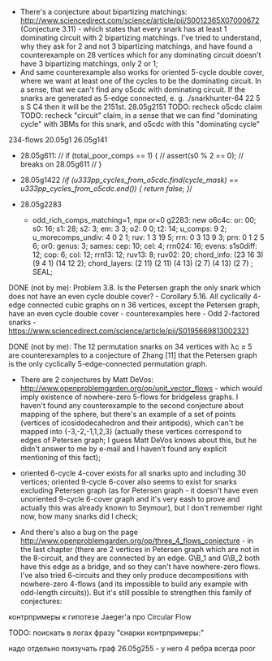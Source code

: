 - There's a conjecture about bipartizing matchings: http://www.sciencedirect.com/science/article/pii/S0012365X07000672 (Conjecture 3.11) - which states that every snark has at least 1 dominating circuit with 2 bipartizing matchings. I've tried to understand, why they ask for 2 and not 3 bipartizing matchings, and have found a counterexample on 28 vertices which for any dominating circuit doesn't have 3 bipartizing matchings, only 2 or 1;
- And same counterexample also works for oriented 5-cycle double cover, where we want at least one of the cycles to be the dominating circuit. In a sense, that we can't find any o5cdc with dominating circuit.
If the snarks are generated as 5-edge connected, e. g.
./snarkhunter-64 22 5 s S C4
then it will be the 2151st.
28.05g2151
TODO: recheck o5cdc claim
TODO: recheck "circuit" claim, in a sense that we can find "dominating cycle" with 3BMs for this snark, and o5cdc with this "dominating cycle"


234-flows
20.05g1
26.05g141


- 28.05g611:
    // if (total_poor_comps == 1) {
    //   assert(s0 % 2 == 0); // breaks on 28.05g611
    // }

- 28.05g1422
/*if (u333pp_cycles_from_o5cdc.find(cycle_mask) == u333pp_cycles_from_o5cdc.end()) {
    return false;
}*/

- 28.05g2283
    - odd_rich_comps_matching=1, при or=0
    g2283: new o6c4c: or: 00; s0: 16; s1: 28; s2: 3; em: 3 3; o2: 0 0; t2: 14; u_comps: 9 2; u_morecomps_undiv: 4 0 2 1; ruv: 1 3 19 5; rrn: 0 3 13 9 3; prn: 0 1 2 5 6; or0: genus: 3; sames: cep: 10; cel: 4; rrn024: 16; evens: s1s0diff: 12; cop: 6; col: 12; rrn13: 12; ruv13: 8; ruv02: 20; chord_info: (23 16 3) (9 4 1) (14 12 2); chord_layers: (2 11) (2 11) (4 13) (2 7) (4 13) (2 7) ; SEAL;


DONE (not by me): Problem 3.8. Is the Petersen graph the only snark which does not have an even cycle double cover?
    - Corollary 5.16. All cyclically 4-edge connected cubic graphs on n  36 vertices, except the Petersen graph,
have an even cycle double cover
    - counterexamples here
    - Odd 2-factored snarks
    - https://www.sciencedirect.com/science/article/pii/S0195669813002321

DONE (not by me): The 12 permutation snarks on 34 vertices with λc ≥ 5 are counterexamples to a conjecture of Zhang [11] that the Petersen graph is the only cyclically 5-edge-connected permutation graph.

- There are 2 conjectures by Matt DeVos: http://www.openproblemgarden.org/op/unit_vector_flows - which would imply existence of nowhere-zero 5-flows for bridgeless graphs. I haven't found any counterexample to the second conjecture about mapping of the sphere, but there's an example of a set of points (vertices of icosidodecahedron and their antipods), which can't be mapped into {-3,-2,-1,1,2,3} (actually these vertices correspond to edges of Petersen graph; I guess Matt DeVos knows about this, but he didn't answer to me by e-mail and I haven't found any explicit mentioning of this fact);

- oriented 6-cycle 4-cover exists for all snarks upto and including 30 vertices; oriented 9-cycle 6-cover also seems to exist for snarks excluding Petersen graph (as for Petersen graph - it doesn't have even unoriented 9-cycle 6-cover graph and it's very eash to prove and actually this was already known to Seymour), but I don't remember right now, how many snarks did I check;

- And there's also a bug on the page http://www.openproblemgarden.org/op/three_4_flows_conjecture - in the last chapter (there are 2 vertices in Petersen graph which are not in the 8-circuit, and they are connected by an edge. G\B_1 and G\B_2 both have this edge as a bridge, and so they can't have nowhere-zero flows. I've also tried 6-circuits and they only produce decompositions with nowhere-zero 4-flows (and its impossible to build any example with odd-length circuits)). But it's still possible to strengthen this family of conjectures:


контрпримеры к гипотезе Jaeger'а про Circular Flow


TODO: поискать в логах фразу "снарки контрпримеры:"


надо отдельно поизучать граф 26.05g255 - у него 4 ребра всегда poor
